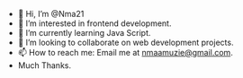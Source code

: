 - 👋 Hi, I’m @Nma21
- 👀 I’m interested in frontend development.
- 🌱 I’m currently learning Java Script.
- 💞️ I’m looking to collaborate on web development projects.
- 📫 How to reach me: Email me at nmaamuzie@gmail.com.
-    Much Thanks.
<!---
Nma21/Nma21 is a ✨ special ✨ repository because its `README.md` (this file) appears on your GitHub profile.
You can click the Preview link to take a look at your changes.
--->
